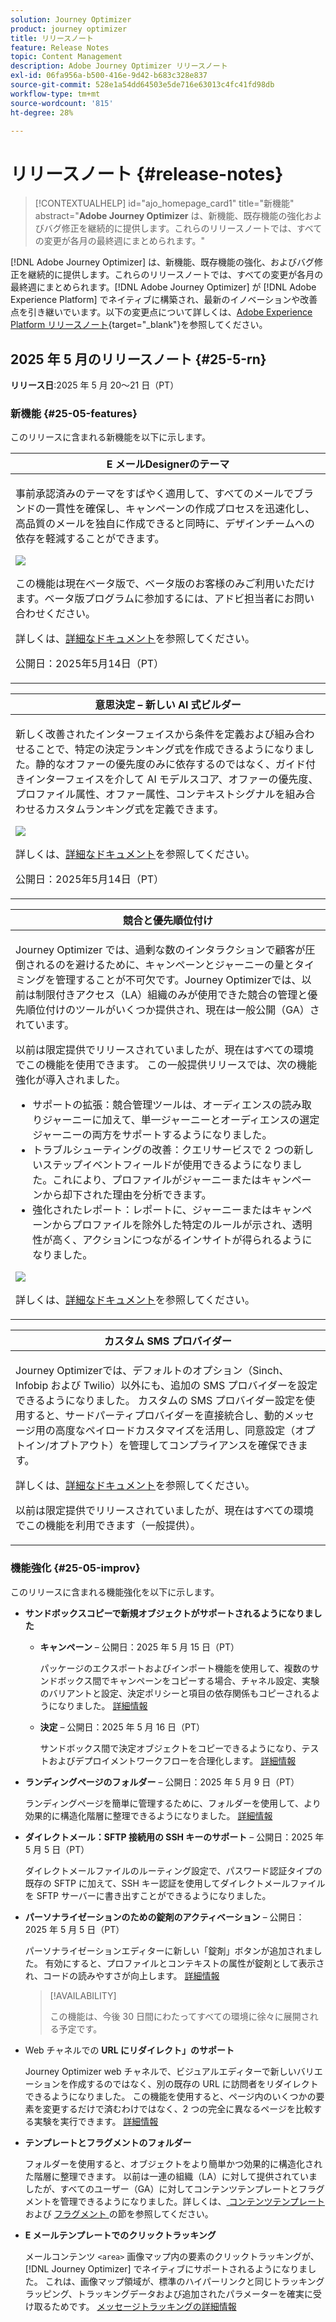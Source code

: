 ```yaml
---
solution: Journey Optimizer
product: journey optimizer
title: リリースノート
feature: Release Notes
topic: Content Management
description: Adobe Journey Optimizer リリースノート
exl-id: 06fa956a-b500-416e-9d42-b683c328e837
source-git-commit: 528e1a54dd64503e5de716e63013c4fc41fd98db
workflow-type: tm+mt
source-wordcount: '815'
ht-degree: 28%

---
```


# リリースノート {#release-notes}

>[!CONTEXTUALHELP]
>id="ajo_homepage_card1"
>title="新機能"
>abstract="**Adobe Journey Optimizer** は、新機能、既存機能の強化およびバグ修正を継続的に提供します。これらのリリースノートでは、すべての変更が各月の最終週にまとめられます。"

[!DNL Adobe Journey Optimizer] は、新機能、既存機能の強化、およびバグ修正を継続的に提供します。これらのリリースノートでは、すべての変更が各月の最終週にまとめられます。[!DNL Adobe Journey Optimizer] が [!DNL Adobe Experience Platform] でネイティブに構築され、最新のイノベーションや改善点を引き継いでいます。以下の変更点について詳しくは、[Adobe Experience Platform リリースノート](https://experienceleague.adobe.com/docs/experience-platform/release-notes/latest.html?lang=ja){target="_blank"}を参照してください。

## 2025 年 5 月のリリースノート {#25-5-rn}

**リリース日**:2025 年 5 月 20～21 日（PT）

### 新機能 {#25-05-features}

このリリースに含まれる新機能を以下に示します。

<table>
<thead>
<tr>
<th><strong>E メールDesignerのテーマ</strong><br/></th>
</tr>
</thead>
<tbody>
<tr>
<td>
<p>事前承認済みのテーマをすばやく適用して、すべてのメールでブランドの一貫性を確保し、キャンペーンの作成プロセスを迅速化し、高品質のメールを独自に作成できると同時に、デザインチームへの依存を軽減することができます。</p>
<img src="assets/do-not-localize/themes.gif">
<p>この機能は現在ベータ版で、ベータ版のお客様のみご利用いただけます。ベータ版プログラムに参加するには、アドビ担当者にお問い合わせください。</p>
<p>詳しくは、<a href="../email/apply-email-themes.md">詳細なドキュメント</a>を参照してください。</p>
<p>公開日：2025年5月14日（PT）</p>
</td>
</tr>
</tbody>
</table>

<table>
<thead>
<tr>
<th><strong>意思決定 – 新しい AI 式ビルダー</strong><br/></th>
</tr>
</thead>
<tbody>
<tr>
<td>
<p>新しく改善されたインターフェイスから条件を定義および組み合わせることで、特定の決定ランキング式を作成できるようになりました。静的なオファーの優先度のみに依存するのではなく、ガイド付きインターフェイスを介して AI モデルスコア、オファーの優先度、プロファイル属性、オファー属性、コンテキストシグナルを組み合わせるカスタムランキング式を定義できます。</p>
<img src="assets/do-not-localize/formula-builder.gif">
<p>詳しくは、<a href="../experience-decisioning/exd-ranking-formulas.md">詳細なドキュメント</a>を参照してください。</p>
<p>公開日：2025年5月14日（PT）</p>
</td>
</tr>
</tbody>
</table>

<!--<table>
<thead>
<tr>
<th><strong>Synchronize read audience schedule with batch segmentation job</strong><br/></th>
</tr>
</thead>
<tbody>
<tr>
<td>
<p>You can now trigger daily journey runs after batch segmentation completion. This option is now available in daily-scheduled journeys to all customers. It allows you to define for a time window of up to 6 hours to wait for audience data from batch segmentation jobs, ensuring journeys run with the most up-to-date data or are skipped if not ready.</p>
<p>Previously released in Limited Availability, this capability is now available to all environments (General Availability).</p>
<img src="assets/do-not-localize/trigger-journeys.gif">
<p>For more information, refer to the <a href="../building-journeys/read-audience.md#schedule">detailed documentation</a>.</p>
</td>
</tr>
</tbody>
</table>-->

<!--table>
<thead>
<tr>
<th><strong>Adobe Experience Manager Content fragment integration</strong><br/></th>
</tr>
</thead>
<tbody>
<tr>
<td>
<p>With the integration of Adobe Experience Manager and Adobe Journey Optimizer, you can now effortlessly use Adobe Experience Manager Content Fragments within your Journey Optimizer content. This seamless connection makes it easier to access and use your AEM content directly in Journey Optimizer.</p>
<p>Previously available for a limited set of organizations (LA), this capability is now GA with the following enhancements:</p>
<ul>
<li>Create offers by directly selecting an AEM Content Fragment.</li>
<li>Define placeholders and map personalization values within the fragment signature using the Editor mode.</li>
</ul>
<img src="assets/do-not-localize/content-fragment.gif">
</td>
</tr>
</tbody>
</table-->

<!--<table>
<thead>
<tr>
<th><strong>Calendar View for Campaign and Journey inventory</strong><br/></th>
</tr>
</thead>
<tbody>
<tr>
<td>
<p>A calendar view is now available in the journeys and campaigns lists. It allows you to visualize all journeys and campaigns activations in the respective lists.</p>
<p>This change is only available for a set of organizations (Limited Availability). To gain access, contact your Adobe representative.</p>
<img src="assets/do-not-localize/calendar.gif">
<p>For more information, refer to these sections: <a href="../building-journeys/journey-ui.md">Browse & filter your journeys</a>, <a href="../campaigns/modify-stop-campaign.md">Access campaigns</a>.</p>
</td>
</tr>
</tbody>
</table>-->

<!--table>
<thead>
<tr>
<th><strong>Adobe Experience Manager Dynamic media integration</strong><br/></th>
</tr>
</thead>
<tbody>
<tr>
<td>
<p>Dynamic media assets are now directly available and accessible in Journey Optimizer. This integration enables you to:</p>
<ul>
<li>Centrally manage assets with real-time updates.</li>
<li>Modify your assets settings such as width and height instantly.</li>
<li>Customize Dynamic Media templates by updating your content and adding personalization fields.</li>
</ul>
<p>Previously released in Limited Availability, this capability is now available to all environments (General Availability).</p>
<img src="assets/do-not-localize/dynamic_media_template_html.gif">
</td>
</tr>
</tbody>
</table-->

<table>
<thead>
<tr>
<th><strong>競合と優先順位付け</strong><br/></th>
</tr>
</thead>
<tbody>
<tr>
<td>
<p>Journey Optimizer では、過剰な数のインタラクションで顧客が圧倒されるのを避けるために、キャンペーンとジャーニーの量とタイミングを管理することが不可欠です。Journey Optimizerでは、以前は制限付きアクセス（LA）組織のみが使用できた競合の管理と優先順位付けのツールがいくつか提供され、現在は一般公開（GA）されています。</p>
<p>以前は限定提供でリリースされていましたが、現在はすべての環境でこの機能を使用できます。 この一般提供リリースでは、次の機能強化が導入されました。</p>
<ul>
<li>サポートの拡張：競合管理ツールは、オーディエンスの読み取りジャーニーに加えて、単一ジャーニーとオーディエンスの選定ジャーニーの両方をサポートするようになりました。</li>
<li>トラブルシューティングの改善：クエリサービスで 2 つの新しいステップイベントフィールドが使用できるようになりました。これにより、プロファイルがジャーニーまたはキャンペーンから却下された理由を分析できます。</li>
<li>強化されたレポート：レポートに、ジャーニーまたはキャンペーンからプロファイルを除外した特定のルールが示され、透明性が高く、アクションにつながるインサイトが得られるようになりました。</li></ul>
<img src="assets/do-not-localize/gif-conflict.gif">
<p>詳しくは、<a href="../conflict-prioritization/gs-conflict-prioritization.md">詳細なドキュメント</a>を参照してください。</p>
</td>
</tr>
</tbody>
</table>

<!--<table>
<thead>
<tr>
<th><strong>Simulate content variations</strong><br/></th>
</tr>
</thead>
<tbody>
<tr>
<td>
<p>Previously available in beta, content variations simulation is now generally available (GA). It allows you to preview different variations of your content using sample input data uploaded from a CSV or JSON file or added manually. All the attributes used in your content for personalization are automatically detected by the system and can be used for your tests to create multiple variants.</p>
<p>Previously released in Limited Availability, this capability is now available to all environments. With this General Availability release, the feature now includes support for multilingual content and content experiments, enabling you to test variations across different languages and treatments. Additionally, it now supports contextual attributes (in addition to profile attributes), allowing for even more dynamic and situational content testing.</p>
<img src="assets/do-not-localize/variants.gif">
<p>For more information, refer to the <a href="../test-approve/simulate-sample-input.md">detailed documentation</a>.</p>
</td>
</tr>
</tbody>
</table>-->

<!--table>
<thead>
<tr>
<th><strong>Scale your Experimentation winner</strong><br/></th>
</tr>
</thead>
<tbody>
<tr>
<td>
<p>Scale the Winner enables you to automatically or manually roll out the winning variation of an experiment to your full audience. This feature ensures that, once a top performer is identified, you can maximize its reach and effectiveness without constant manual oversight.</p>
</td>
</tr>
</tbody>
</table-->

<table>
<thead>
<tr>
<th><strong>カスタム SMS プロバイダー</strong><br/></th>
</tr>
</thead>
<tbody>
<tr>
<td>
<p>Journey Optimizerでは、デフォルトのオプション（Sinch、Infobip および Twilio）以外にも、追加の SMS プロバイダーを設定できるようになりました。 カスタムの SMS プロバイダー設定を使用すると、サードパーティプロバイダーを直接統合し、動的メッセージ用の高度なペイロードカスタマイズを活用し、同意設定（オプトイン/オプトアウト）を管理してコンプライアンスを確保できます。</p>
<p>詳しくは、<a href="../sms/sms-configuration-custom.md">詳細なドキュメント</a>を参照してください。</p>
<p>以前は限定提供でリリースされていましたが、現在はすべての環境でこの機能を利用できます（一般提供）。</p></td>
</td>
</tr>
</tbody>
</table>

<!--
<table>
<thead>
<tr>
<th><strong>Supplemental ID for event-triggered journeys</strong><br/></th>
</tr>
</thead>
<tbody>
<tr>
<td>
<p>You can now trigger journeys using a profile ID along with another identifier, such as an order ID, subscription ID, or prescription ID, allowing the same profile to be in the same journey multiple times at once. This enables scenarios like managing multiple orders or subscriptions in parallel, with each instance following its own path through the journey.</p>
<p>This capability is only available for a set of organizations (Limited Availability). To gain access, contact your Adobe representative.</p>
</td>
</tr>
</tbody>
</table>
-->

### 機能強化 {#25-05-improv}

このリリースに含まれる機能強化を以下に示します。


* **サンドボックスコピーで新規オブジェクトがサポートされるようになりました**

   * **キャンペーン** – 公開日：2025 年 5 月 15 日（PT）

     パッケージのエクスポートおよびインポート機能を使用して、複数のサンドボックス間でキャンペーンをコピーする場合、チャネル設定、実験のバリアントと設定、決定ポリシーと項目の依存関係もコピーされるようになりました。 [詳細情報](../configuration/copy-objects-to-sandbox.md)

   * **決定** – 公開日：2025 年 5 月 16 日（PT）

     サンドボックス間で決定オブジェクトをコピーできるようになり、テストおよびデプロイメントワークフローを合理化します。 [詳細情報](../configuration/copy-objects-to-sandbox.md#decisioning)

* **ランディングページのフォルダー** – 公開日：2025 年 5 月 9 日（PT）

  ランディングページを簡単に管理するために、フォルダーを使用して、より効果的に構造化階層に整理できるようになりました。 [詳細情報](../landing-pages/manage-lp.md)

* **ダイレクトメール：SFTP 接続用の SSH キーのサポート** – 公開日：2025 年 5 月 5 日（PT）

  ダイレクトメールファイルのルーティング設定で、パスワード認証タイプの既存の SFTP に加えて、SSH キー認証を使用してダイレクトメールファイルを SFTP サーバーに書き出すことができるようになりました。

* **パーソナライゼーションのための錠剤のアクティベーション** – 公開日：2025 年 5 月 5 日（PT）

  パーソナライゼーションエディターに新しい「錠剤」ボタンが追加されました。 有効にすると、プロファイルとコンテキストの属性が錠剤として表示され、コードの読みやすさが向上します。 [詳細情報](../personalization/personalization-build-expressions.md#options)

  >[!AVAILABILITY]
  >
  >この機能は、今後 30 日間にわたってすべての環境に徐々に展開される予定です。

* Web チャネルでの **URL にリダイレクト」のサポート**

  Journey Optimizer web チャネルで、ビジュアルエディターで新しいバリエーションを作成するのではなく、別の既存の URL に訪問者をリダイレクトできるようになりました。 この機能を使用すると、ページ内のいくつかの要素を変更するだけで済むわけではなく、2 つの完全に異なるページを比較する実験を実行できます。 [詳細情報](../web/create-web.md#web-redirect-to-url)

* **テンプレートとフラグメントのフォルダー**

  フォルダーを使用すると、オブジェクトをより簡単かつ効果的に構造化された階層に整理できます。 以前は一連の組織（LA）に対して提供されていましたが、すべてのユーザー（GA）に対してコンテンツテンプレートとフラグメントを管理できるようになりました。詳しくは、[ コンテンツテンプレート ](../content-management/access-content-templates.md#folders) および [ フラグメント ](../content-management/manage-fragments.md#folders) の節を参照してください。

* **E メールテンプレートでのクリックトラッキング**

  メールコンテンツ `<area>` 画像マップ内の要素のクリックトラッキングが、[!DNL Journey Optimizer] でネイティブにサポートされるようになりました。 これは、画像マップ領域が、標準のハイパーリンクと同じトラッキングラッピング、トラッキングデータおよび追加されたパラメーターを確実に受け取るためです。 [ メッセージトラッキングの詳細情報 ](../email/message-tracking.md#manage-tracking)

<!--
* **Decisioning - Leverage Adobe Experience Platform datasets** 
  
  Journey Optimizer now allows you to leverage Adobe Experience Platform datasets in the following Decisioning objects: eligibility rules, ranking formulas, and capping rules.

* **Right rail in campaigns list**

  In the campaign list, selecting a campaign now opens a pane displaying its details.

* **Form fields in code-based experience content**

  In content templates, you can now define specific JSON or HTML fields which enable non-technical users to easily edit content in code-based experiences without the need to manipulate code.

* **Decision item attribute support for decisioning rules**
  
  You can now leverage decision item attributes to create decisioning rules.

* **Subdomains - 'Custom delegation' method**  
  In addition to the full delegation and the CNAME method, a new subdomain configuration method is now available: the Custom delegation method, which enables you to fully own controlling and maintaining all aspects of DNS that are required for delivering, rendering, and tracking messages.
  -->

